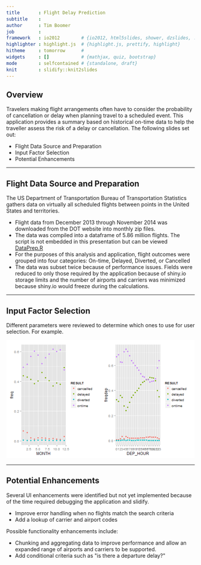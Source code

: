 ```yaml
---
title       : Flight Delay Prediction
subtitle    : 
author      : Tim Boomer
job         : 
framework   : io2012        # {io2012, html5slides, shower, dzslides, ...}
highlighter : highlight.js  # {highlight.js, prettify, highlight}
hitheme     : tomorrow      # 
widgets     : []            # {mathjax, quiz, bootstrap}
mode        : selfcontained # {standalone, draft}
knit        : slidify::knit2slides
---
```


<style>
.title-slide {background-color: #FFF}
</style>

## Overview

Travelers making flight arrangements often have to consider the probability of cancellation or delay  when planning travel to a scheduled event. This application provides a summary based on historical on-time data to help the traveller assess the risk of a delay or cancellation. The following slides set out:

- Flight Data Source and Preparation
- Input Factor Selection
- Potential Enhancements

---

## Flight Data Source and Preparation
The US Department of Transportation Bureau of Transportation Statistics gathers data on virtually all scheduled flights between points in the United States and territories.

- Flight data from December 2013 through November 2014 was downloaded from the DOT website into monthly zip files.
- The data was compiled into a dataframe of 5.86 million flights. The script is not embedded in this presentation but can be viewed [DataPrep.R](https://github.com/tboomer/FlightDelay)
- For the purposes of this analysis and application, flight outcomes were grouped into four categories: On-time, Delayed, Diverted, or Cancelled
- The data was subset twice because of performance issues. Fields were reduced to only those required by the application because of shiny.io storage limits and the number of airports and carriers was minimized because shiny.io would freeze during the calculations.

---

## Input Factor Selection

Different parameters were reviewed to determine which ones to use for user selection. For example.





![plot of chunk unnamed-chunk-3](assets/fig/unnamed-chunk-3-1.png) 

---

## Potential Enhancements

Several UI enhancements were identified but not yet implemented because of the time required debugging the application and slidify.

- Improve error handling when no flights match the search criteria
- Add a lookup of carrier and airport codes

Possible functionality enhancements include:

- Chunking and aggregating data to improve performance and allow an expanded range of airports and carriers to be supported.
- Add conditional criteria such as "is there a departure delay?"




